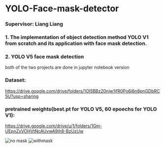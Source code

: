 # YOLO-Face-mask-detector 
### Supervisor: Liang Liang
### 1. The implementation of object detection method YOLO V1 from scratch and its application with face mask detection.
### 2. YOLO V5 face mask detection
both of the two projects are done in jupyter notebook version
### Dataset:
https://drive.google.com/drive/folders/1Ol5BBz20njw1ifR0Po6i6n8pnGDbRC5U?usp=sharing

### pretrained weights(best.pt for YOLO V5, 60 epoechs for YOLO V1):
https://drive.google.com/drive/u/1/folders/1Gm-UEpnZxVOHVtNcAUvwA9jh8-BzUzUw



![no mask](https://user-images.githubusercontent.com/83719401/143724404-d0372a48-4827-46d3-9104-800cc9e0c073.PNG)
![withmask](https://user-images.githubusercontent.com/83719401/143724406-81975f75-4e0e-4d78-8481-c3859e8706c9.PNG)
